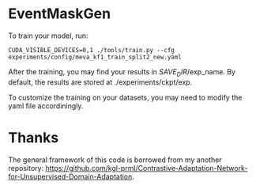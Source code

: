 # EventMaskGen

To train your model, run:

```
CUDA_VISIBLE_DEVICES=0,1 ./tools/train.py --cfg experiments/config/meva_kf1_train_split2_new.yaml  
```

After the training, you may find your results in $SAVE_DIR/$exp_name. By default, the results are stored at ./experiments/ckpt/exp. 

To customize the training on your datasets, you may need to modify the yaml file accordiningly. 



# Thanks

The general framework of this code is borrowed from my another repository: https://github.com/kgl-prml/Contrastive-Adaptation-Network-for-Unsupervised-Domain-Adaptation. 
